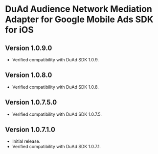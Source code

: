 # DuAd Audience Network Mediation Adapter for Google Mobile Ads SDK for iOS

## Version 1.0.9.0
- Verified compatibility with DuAd SDK 1.0.9.

## Version 1.0.8.0
- Verified compatibility with DuAd SDK 1.0.8.

## Version 1.0.7.5.0
- Verified compatibility with DuAd SDK 1.0.7.5.

## Version 1.0.7.1.0
- Initial release.
- Verified compatibility with DuAd SDK 1.0.7.1.
